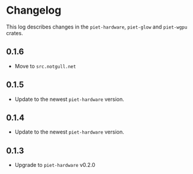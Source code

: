 # Changelog

This log describes changes in the `piet-hardware`, `piet-glow` and `piet-wgpu` crates.

## 0.1.6

- Move to `src.notgull.net`

## 0.1.5

- Update to the newest `piet-hardware` version.

## 0.1.4

- Update to the newest `piet-hardware` version.

## 0.1.3

- Upgrade to `piet-hardware` v0.2.0
